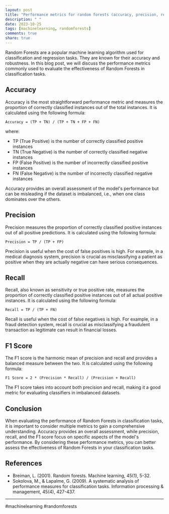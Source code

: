 ```yaml
---
layout: post
title: "Performance metrics for random forests (accuracy, precision, recall, F1 score)"
description: " "
date: 2023-10-25
tags: [machinelearning, randomforests]
comments: true
share: true
---
```


Random Forests are a popular machine learning algorithm used for classification and regression tasks. They are known for their accuracy and robustness. In this blog post, we will discuss the performance metrics commonly used to evaluate the effectiveness of Random Forests in classification tasks.

## Accuracy

Accuracy is the most straightforward performance metric and measures the proportion of correctly classified instances out of the total instances. It is calculated using the following formula:

```
Accuracy = (TP + TN) / (TP + TN + FP + FN)
```

where:
- TP (True Positive) is the number of correctly classified positive instances
- TN (True Negative) is the number of correctly classified negative instances
- FP (False Positive) is the number of incorrectly classified positive instances
- FN (False Negative) is the number of incorrectly classified negative instances

Accuracy provides an overall assessment of the model's performance but can be misleading if the dataset is imbalanced, i.e., when one class dominates over the others.

## Precision

Precision measures the proportion of correctly classified positive instances out of all positive predictions. It is calculated using the following formula:

```
Precision = TP / (TP + FP)
```

Precision is useful when the cost of false positives is high. For example, in a medical diagnosis system, precision is crucial as misclassifying a patient as positive when they are actually negative can have serious consequences.

## Recall

Recall, also known as sensitivity or true positive rate, measures the proportion of correctly classified positive instances out of all actual positive instances. It is calculated using the following formula:

```
Recall = TP / (TP + FN)
```

Recall is useful when the cost of false negatives is high. For example, in a fraud detection system, recall is crucial as misclassifying a fraudulent transaction as legitimate can result in financial losses.

## F1 Score

The F1 score is the harmonic mean of precision and recall and provides a balanced measure between the two. It is calculated using the following formula:

```
F1 Score = 2 * (Precision * Recall) / (Precision + Recall)
```

The F1 score takes into account both precision and recall, making it a good metric for evaluating classifiers in imbalanced datasets.

## Conclusion

When evaluating the performance of Random Forests in classification tasks, it is important to consider multiple metrics to gain a comprehensive understanding. Accuracy provides an overall assessment, while precision, recall, and the F1 score focus on specific aspects of the model's performance. By considering these performance metrics, you can better assess the effectiveness of Random Forests in your classification tasks.

## References

- Breiman, L. (2001). Random forests. Machine learning, 45(1), 5-32.
- Sokolova, M., & Lapalme, G. (2009). A systematic analysis of performance measures for classification tasks. Information processing & management, 45(4), 427-437.

---

\#machinelearning \#randomforests